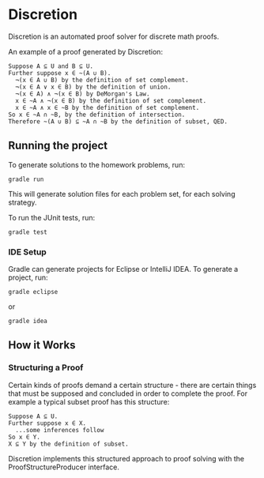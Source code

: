 Discretion
==========

Discretion is an automated proof solver for discrete math proofs.

An example of a proof generated by Discretion:

```
Suppose A ⊆ U and B ⊆ U.
Further suppose x ∈ ~(A ∪ B).
  ¬(x ∈ A ∪ B) by the definition of set complement.
  ¬(x ∈ A ∨ x ∈ B) by the definition of union.
  ¬(x ∈ A) ∧ ¬(x ∈ B) by DeMorgan's Law.
  x ∈ ~A ∧ ¬(x ∈ B) by the definition of set complement.
  x ∈ ~A ∧ x ∈ ~B by the definition of set complement.
So x ∈ ~A ∩ ~B, by the definition of intersection.
Therefore ~(A ∪ B) ⊆ ~A ∩ ~B by the definition of subset, QED.
```

## Running the project

To generate solutions to the homework problems, run:

```
gradle run
```

This will generate solution files for each problem set, for each solving strategy.

To run the JUnit tests, run:

```
gradle test
```

### IDE Setup

Gradle can generate projects for Eclipse or IntelliJ IDEA. To generate a project, run:

```
gradle eclipse
```

or

```
gradle idea
```

## How it Works

### Structuring a Proof

Certain kinds of proofs demand a certain structure - there are certain things that must be supposed and concluded in order to complete the proof. For example a typical subset proof has this structure:

```
Suppose A ⊆ U.
Further suppose x ∈ X.
  ...some inferences follow
So x ∈ Y.
X ⊆ Y by the definition of subset.
```

Discretion implements this structured approach to proof solving with the ProofStructureProducer interface.
